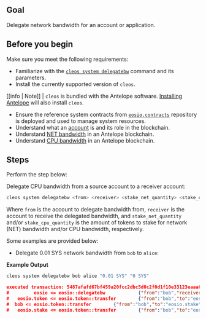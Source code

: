 ## Goal

Delegate network bandwidth for an account or application.

## Before you begin

Make sure you meet the following requirements:

* Familiarize with the [`cleos system delegatebw`](../03_command-reference/system/system-delegatebw.md) command and its parameters.
* Install the currently supported version of `cleos`.

[[info | Note]]
| `cleos` is bundled with the Antelope software. [Installing Antelope](../../00_install/index.md) will also install `cleos`.

* Ensure the reference system contracts from [`eosio.contracts`](https://github.com/eosnetworkfoundation/mandel-contracts) repository is deployed and used to manage system resources.
* Understand what an [account](/glossary.md#account) is and its role in the blockchain.
* Understand [NET bandwidth](/glossary.md#net) in an Antelope blockchain.
* Understand [CPU bandwidth](/glossary.md#cpu) in an Antelope blockchain.

## Steps

Perform the step below:

Delegate CPU bandwidth from a source account to a receiver account:

```sh
cleos system delegatebw <from> <receiver> <stake_net_quantity> <stake_cpu_quantity>
```

Where `from` is the account to delegate bandwidth from, `receiver` is the account to receive the delegated bandwidth, and `stake_net_quantity` and/or `stake_cpu_quantity` is the amount of tokens to stake for network (NET) bandwidth and/or CPU bandwidth, respectively.

Some examples are provided below:

* Delegate 0.01 SYS network bandwidth from `bob` to `alice`:

**Example Output**

```sh
cleos system delegatebw bob alice "0.01 SYS" "0 SYS"
```
```json
executed transaction: 5487afafd67bf459a20fcc2dbc5d0c2f0d1f10e33123eaaa07088046fd18e3ae  192 bytes  503 us
#         eosio <= eosio::delegatebw            {"from":"bob","receiver":"alice","stake_net_quantity":"0.0100 SYS","stake_cpu_quantity":"0.0000 SYS"...
#   eosio.token <= eosio.token::transfer        {"from":"bob","to":"eosio.stake","quantity":"0.0010 SYS","memo":"stake bandwidth"}
#  bob <= eosio.token::transfer        {"from":"bob","to":"eosio.stake","quantity":"0.0010 SYS","memo":"stake bandwidth"}
#   eosio.stake <= eosio.token::transfer        {"from":"bob","to":"eosio.stake","quantity":"0.0010 SYS","memo":"stake bandwidth"}
```
